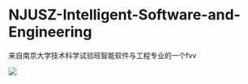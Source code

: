 # NJUSZ-Intelligent-Software-and-Engineering

来自南京大学技术科学试验班智能软件与工程专业的一个fvv

![](https://count.getloli.com/get/@RoyH0427.github.readme?theme=rule34)

